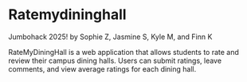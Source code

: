 # Ratemydininghall
Jumbohack 2025! by Sophie Z, Jasmine S, Kyle M, and Finn K

RateMyDiningHall is a web application that allows students to rate and review their campus dining halls. Users can submit ratings, leave comments, and view average ratings for each dining hall.


